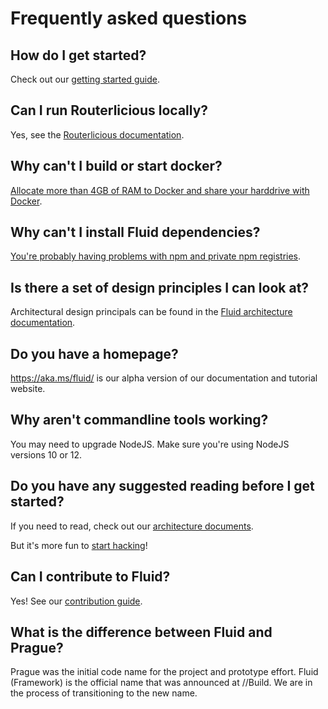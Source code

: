 # Frequently asked questions

## How do I get started?

Check out our [getting started guide](../guide/README.md).

## Can I run Routerlicious locally?

Yes, see the [Routerlicious documentation](../architecture/server/README.md).

## Why can't I build or start docker?

[Allocate more than 4GB of RAM to Docker and share your harddrive with Docker](https://stackoverflow.microsoft.com/questions/137472/im-getting-docker-build-error-number-137).

## Why can't I install Fluid dependencies?

[You're probably having problems with npm and private npm registries](https://stackoverflow.microsoft.com/questions/137930/npm-install-fails-with-auth-issues/137931#137931).

## Is there a set of design principles I can look at?

Architectural design principals can be found in the [Fluid architecture documentation](../architecture/README.md).

## Do you have a homepage?

<https://aka.ms/fluid/> is our alpha version of our documentation and tutorial website.

## Why aren't commandline tools working?

You may need to upgrade NodeJS. Make sure you're using NodeJS versions 10 or 12.

## Do you have any suggested reading before I get started?

If you need to read, check out our [architecture documents](../architecture/README.md).

But it's more fun to [start hacking](../guide/yo-fluid.md)!

## Can I contribute to Fluid?

Yes! See our [contribution guide](../contributing/README.md).

## What is the difference between Fluid and Prague?

Prague was the initial code name for the project and prototype effort. Fluid (Framework) is the official name that was
announced at //Build. We are in the process of transitioning to the new name.

